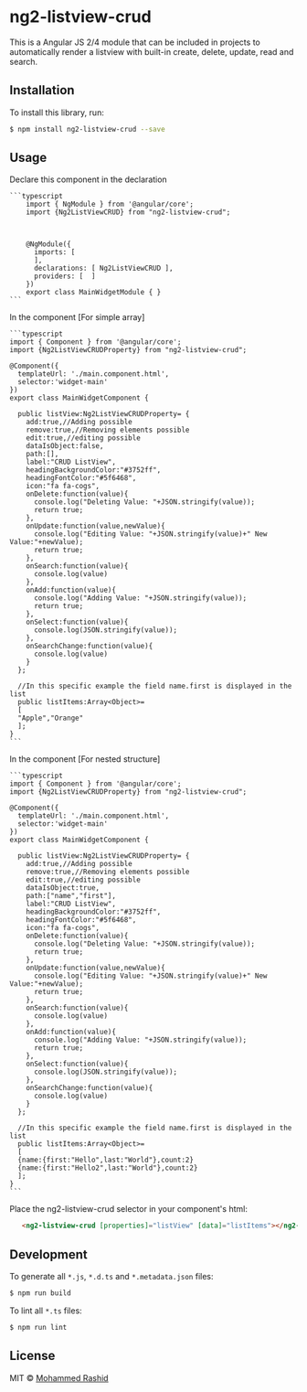 # ng2-listview-crud

This is a Angular JS 2/4 module that can be included in projects to automatically render a listview with built-in create, delete, update, read and search.

## Installation

To install this library, run:

```bash
$ npm install ng2-listview-crud --save
```

## Usage
Declare this component in the declaration

    ```typescript
        import { NgModule } from '@angular/core';
        import {Ng2ListViewCRUD} from "ng2-listview-crud";



        @NgModule({
          imports: [
          ],
          declarations: [ Ng2ListViewCRUD ],
          providers: [  ]
        })
        export class MainWidgetModule { }
    ```
In the component [For simple array]

    ```typescript
    import { Component } from '@angular/core';
    import {Ng2ListViewCRUDProperty} from "ng2-listview-crud";

    @Component({
      templateUrl: './main.component.html',
      selector:'widget-main'
    })
    export class MainWidgetComponent {

      public listView:Ng2ListViewCRUDProperty= {
        add:true,//Adding possible
        remove:true,//Removing elements possible
        edit:true,//editing possible
        dataIsObject:false,
        path:[],
        label:"CRUD ListView",
        headingBackgroundColor:"#3752ff",
        headingFontColor:"#5f6468",
        icon:"fa fa-cogs",
        onDelete:function(value){
          console.log("Deleting Value: "+JSON.stringify(value));
          return true;
        },
        onUpdate:function(value,newValue){
          console.log("Editing Value: "+JSON.stringify(value)+" New Value:"+newValue);
          return true;
        },
        onSearch:function(value){
          console.log(value)
        },
        onAdd:function(value){
          console.log("Adding Value: "+JSON.stringify(value));
          return true;
        },
        onSelect:function(value){
          console.log(JSON.stringify(value));
        },
        onSearchChange:function(value){
          console.log(value)
        }  
      };

      //In this specific example the field name.first is displayed in the list
      public listItems:Array<Object>=
      [
      "Apple","Orange"
      ];
    }
    ```
    
In the component [For nested structure]

    ```typescript
    import { Component } from '@angular/core';
    import {Ng2ListViewCRUDProperty} from "ng2-listview-crud";

    @Component({
      templateUrl: './main.component.html',
      selector:'widget-main'
    })
    export class MainWidgetComponent {

      public listView:Ng2ListViewCRUDProperty= {
        add:true,//Adding possible
        remove:true,//Removing elements possible
        edit:true,//editing possible  
        dataIsObject:true,
        path:["name","first"],
        label:"CRUD ListView",
        headingBackgroundColor:"#3752ff",
        headingFontColor:"#5f6468",
        icon:"fa fa-cogs",
        onDelete:function(value){
          console.log("Deleting Value: "+JSON.stringify(value));
          return true;
        },
        onUpdate:function(value,newValue){
          console.log("Editing Value: "+JSON.stringify(value)+" New Value:"+newValue);
          return true;
        },
        onSearch:function(value){
          console.log(value)
        },
        onAdd:function(value){
          console.log("Adding Value: "+JSON.stringify(value));
          return true;
        },
        onSelect:function(value){
          console.log(JSON.stringify(value));
        },
        onSearchChange:function(value){
          console.log(value)
        }  
      };

      //In this specific example the field name.first is displayed in the list
      public listItems:Array<Object>=
      [
      {name:{first:"Hello",last:"World"},count:2}
      {name:{first:"Hello2",last:"World"},count:2}
      ];
    }
    ```




Place the ng2-listview-crud selector in your component's html:

  ```html
     <ng2-listview-crud [properties]="listView" [data]="listItems"></ng2-listview-crud>
   ```

## Development

To generate all `*.js`, `*.d.ts` and `*.metadata.json` files:

```bash
$ npm run build
```

To lint all `*.ts` files:

```bash
$ npm run lint
```

## License

MIT © [Mohammed Rashid](mailto:mohmad.rashid@hotmail.com)
